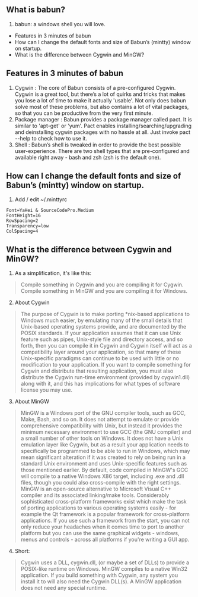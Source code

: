 ## What is babun?
1. babun: a windows shell you will love.

<!-- MarkdownTOC -->

- Features in 3 minutes of babun
- How can I change the default fonts and size of Babun’s \(mintty\) window on startup.
- What is the difference between Cygwin and MinGW?

<!-- /MarkdownTOC -->

## Features in 3 minutes of babun
1. Cygwin : The core of Babun consists of a pre-configured Cygwin. Cygwin is a great tool, but there’s a lot of quirks and tricks that makes you lose a lot of time to make it actually 'usable'. Not only does babun solve most of these problems, but also contains a lot of vital packages, so that you can be productive from the very first minute.
2. Package manager : Babun provides a package manager called pact. It is similar to 'apt-get' or 'yum'. Pact enables installing/searching/upgrading and deinstalling cygwin packages with no hassle at all. Just invoke pact --help to check how to use it.
3. Shell : Babun’s shell is tweaked in order to provide the best possible user-experience. There are two shell types that are pre-configured and available right away - bash and zsh (zsh is the default one).

## How can I change the default fonts and size of Babun’s (mintty) window on startup.
1. Add / edit ~/.minttyrc
````
Font=YaHei & SourceCodePro.Medium
FontHeight=16
RowSpacing=2
Transparency=low
ColSpacing=4
````

## What is the difference between Cygwin and MinGW?
1. As a simplification, it's like this:
> Compile something in Cygwin and you are compiling it for Cygwin.
> Compile something in MinGW and you are compiling it for Windows.
2. About Cygwin
> The purpose of Cygwin is to make porting *nix-based applications to Windows much easier, by emulating many of the small details that Unix-based operating systems provide, and are documented by the POSIX standards. If your application assumes that it can use Unix feature such as pipes, Unix-style file and directory access, and so forth, then you can compile it in Cygwin and Cygwin itself will act as a compatibility layer around your application, so that many of these Unix-specific paradigms can continue to be used with little or no modification to your application.
> If you want to compile something for Cygwin and distribute that resulting application, you must also distribute the Cygwin run-time environment (provided by cygwin1.dll) along with it, and this has implications for what types of software license you may use.
3. About MinGW
> MinGW is a Windows port of the GNU compiler tools, such as GCC, Make, Bash, and so on. It does not attempt to emulate or provide comprehensive compatibility with Unix, but instead it provides the minimum necessary environment to use GCC (the GNU compiler) and a small number of other tools on Windows. It does not have a Unix emulation layer like Cygwin, but as a result your application needs to specifically be programmed to be able to run in Windows, which may mean significant alteration if it was created to rely on being run in a standard Unix environment and uses Unix-specific features such as those mentioned earlier. By default, code compiled in MinGW's GCC will compile to a native Windows X86 target, including .exe and .dll files, though you could also cross-compile with the right settings. MinGW is an open-source alternative to Microsoft Visual C++ compiler and its associated linking/make tools.
> Considerably sophisticated cross-platform frameworks exist which make the task of porting applications to various operating systems easily - for example the Qt framework is a popular framework for cross-platform applications. If you use such a framework from the start, you can not only reduce your headaches when it comes time to port to another platform but you can use the same graphical widgets - windows, menus and controls - across all platforms if you're writing a GUI app.
4. Short:
> Cygwin uses a DLL, cygwin.dll, (or maybe a set of DLLs) to provide a POSIX-like runtime on Windows.
> MinGW compiles to a native Win32 application.
> If you build something with Cygwin, any system you install it to will also need the Cygwin DLL(s). A MinGW application does not need any special runtime.

